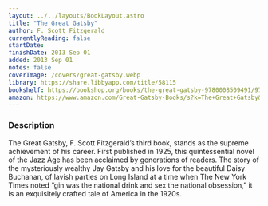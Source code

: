 ```yaml
---
layout: ../../layouts/BookLayout.astro
title: "The Great Gatsby"
author: F. Scott Fitzgerald
currentlyReading: false
startDate: 
finishDate: 2013 Sep 01
added: 2013 Sep 01
notes: false
coverImage: /covers/great-gatsby.webp
library: https://share.libbyapp.com/title/58115
bookshelf: https://bookshop.org/books/the-great-gatsby-9780008509491/9780743273565
amazon: https://www.amazon.com/Great-Gatsby-Books/s?k=The+Great+Gatsby&rh=n%3A283155
---
```


### Description
The Great Gatsby, F. Scott Fitzgerald’s third book, stands as the supreme achievement of his career. First published in 1925, this quintessential novel of the Jazz Age has been acclaimed by generations of readers. The story of the mysteriously wealthy Jay Gatsby and his love for the beautiful Daisy Buchanan, of lavish parties on Long Island at a time when The New York Times noted “gin was the national drink and sex the national obsession,” it is an exquisitely crafted tale of America in the 1920s.

<!-- ### Notes & Highlights -->

